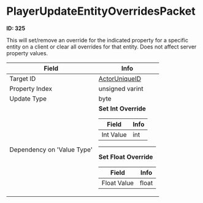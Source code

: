 # PlayerUpdateEntityOverridesPacket

**ID: 325**  

This will set/remove an override for the indicated property for a specific entity on a client or clear all overrides for that entity. Does not affect server property values.

<table><thead><tr><th>Field</th><th>Info</th></tr></thead><tbody>
<tr><td>Target ID</td><td><a href="../types/ActorUniqueID.md">ActorUniqueID</a></td></tr>
<tr><td>Property Index</td><td>unsigned varint</td></tr>
<tr><td>Update Type</td><td>byte</td></tr>
<tr><td>Dependency on 'Value Type'</td><td><b>Set Int Override</b><br>
  <table><thead><tr><th>Field</th><th>Info</th></tr></thead><tbody>
  <tr><td>Int Value</td><td>int</td></tr>
  </tbody></table><hr>
  <b>Set Float Override</b><br>
  <table><thead><tr><th>Field</th><th>Info</th></tr></thead><tbody>
  <tr><td>Float Value</td><td>float</td></tr>
  </tbody></table></td></tr>
</tbody></table>